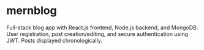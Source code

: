 # mernblog
Full-stack blog app with React.js frontend, Node.js backend, and MongoDB. User registration, post creation/editing, and secure authentication using JWT. Posts displayed chronologically.
